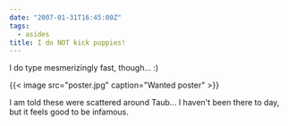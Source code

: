 ```yaml
---
date: "2007-01-31T16:45:00Z"
tags:
  - asides
title: I do NOT kick puppies!
---
```


I do type mesmerizingly fast, though... :)

{{< image src="poster.jpg" caption="Wanted poster" >}}

I am told these were scattered around Taub... I haven't been there to day, but
it feels good to be infamous.
